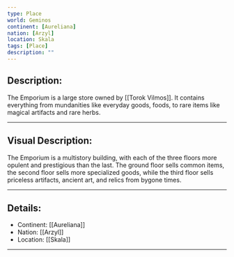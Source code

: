 ```yaml
---
type: Place
world: Geminos
continent: [Aureliana]
nation: [Arzyl]
location: Skala
tags: [Place]
description: ""
---
```


## Description:

The Emporium is a large store owned by [[Torok Vilmos]]. It contains everything from mundanities like everyday goods, foods, to rare items like magical artifacts and  rare herbs.

---

## Visual Description:

The Emporium is a multistory building, with each of the three floors more opulent and prestigious than the last. The ground floor sells common items, the second floor sells more specialized goods, while the third floor sells priceless artifacts, ancient art, and relics from bygone times.

---
## Details:
- Continent: [[Aureliana]]
- Nation: [[Arzyl]]
- Location: [[Skala]]


---





